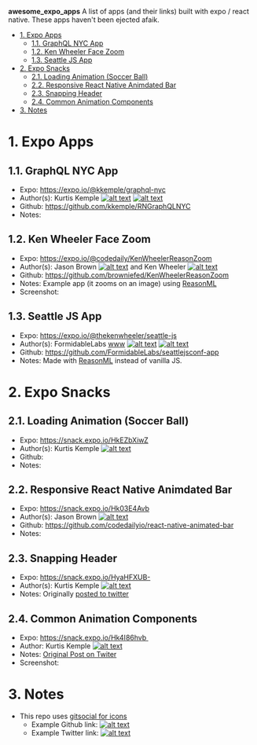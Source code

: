 __awesome_expo_apps__ A list of apps (and their links) built with expo / react native.  These apps haven't been ejected afaik.

<!-- TOC -->

- [1. Expo Apps](#1-expo-apps)
    - [1.1. GraphQL NYC App](#11-graphql-nyc-app)
    - [1.2. Ken Wheeler Face Zoom](#12-ken-wheeler-face-zoom)
    - [1.3. Seattle JS App](#13-seattle-js-app)
- [2. Expo Snacks](#2-expo-snacks)
    - [2.1. Loading Animation (Soccer Ball)](#21-loading-animation-soccer-ball)
    - [2.2. Responsive React Native Animdated Bar](#22-responsive-react-native-animdated-bar)
    - [2.3. Snapping Header](#23-snapping-header)
    - [2.4. Common Animation Components](#24-common-animation-components)
- [3. Notes](#3-notes)

<!-- /TOC -->

# 1. Expo Apps

## 1.1. GraphQL NYC App
* Expo: https://expo.io/@kkemple/graphql-nyc
* Author(s): Kurtis Kemple [![alt text][6.2]](https://github.com/kkemple)  [![alt text][1.2]](https://twitter.com/kurtiskemple)
* Github: https://github.com/kkemple/RNGraphQLNYC
* Notes: 


## 1.2. Ken Wheeler Face Zoom
* Expo: https://expo.io/@codedaily/KenWheelerReasonZoom
* Author(s): Jason Brown [![alt text][1.2]](https://github.com/browniefed) and Ken Wheeler [![alt text][1.2]](https://github.com/kenwheeler)
* Github: https://github.com/browniefed/KenWheelerReasonZoom
* Notes: Example app (it zooms on an image) using [ReasonML](https://reasonml.github.io)
* Screenshot: 



## 1.3. Seattle JS App
* Expo: https://expo.io/@thekenwheeler/seattle-js
* Author(s): FormidableLabs [www](https://formidable.com) [![alt text][6.2]](https://github.com/FormidableLabs) [![alt text][1.2]](https://twitter.com/FormidableLabs)
* Github: https://github.com/FormidableLabs/seattlejsconf-app
* Notes: Made with [ReasonML](https://reasonml.github.io) instead of vanilla JS.



# 2. Expo Snacks

## 2.1. Loading Animation (Soccer Ball)
* Expo: https://snack.expo.io/HkEZbXiwZ
* Author(s): Kurtis Kemple [![alt text][1.2]](https://twitter.com/kurtiskemple)
* Github:
* Notes: 

## 2.2. Responsive React Native Animdated Bar
* Expo: https://snack.expo.io/Hk03E4Avb
* Author(s): Jason Brown [![alt text][1.2]](https://github.com/browniefed)
* Github: https://github.com/codedailyio/react-native-animated-bar
* Notes: 

## 2.3. Snapping Header
* Expo: https://snack.expo.io/HyaHFXUB-
* Author(s): Kurtis Kemple [![alt text][1.2]](https://twitter.com/kurtiskemple)
* Notes: Originally [posted to twitter](https://twitter.com/kurtiskemple/status/885822565373095936)

## 2.4. Common Animation Components
* Expo: https://snack.expo.io/Hk4I86hvb 
* Author: Kurtis Kemple [![alt text][1.2]](https://twitter.com/kurtiskemple)
* Notes: [Original Post on Twiter](https://twitter.com/kurtiskemple/status/896435724207181825)
* Screenshot:





[1.2]: http://i.imgur.com/wWzX9uB.png (twitter icon without padding)
[2.2]: http://i.imgur.com/fep1WsG.png (facebook icon without padding)
[3.2]: http://i.imgur.com/VlgBKQ9.png (google plus icon without padding)
[4.2]: http://i.imgur.com/jDRp47c.png (tumblr icon without padding)
[5.2]: http://i.imgur.com/Vvy3Kru.png (dribbble icon without padding)
[6.2]: http://i.imgur.com/9I6NRUm.png (github icon without padding)





# 3. Notes
* This repo uses [gitsocial for icons](https://github.com/carlsednaoui/gitsocial)
  * Example Github link: [![alt text][6.2]]() 
  * Example Twitter link: [![alt text][1.2]]()

